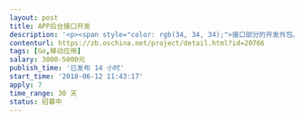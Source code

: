 ```yaml
---                
layout: post       
title: APP后台接口开发           
description: '<p><span style="color: rgb(34, 34, 34);">接口部分的开发外包。</span></p><p>医疗类的APP，界面，接口设计和数据库设计已经完成。</p><p>所用技术：</p><p>数据库：MySQL</p><p>第三方：腾讯IM</p>'     
contenturl: https://zb.oschina.net/project/detail.html?id=20766      
tags: [Go,移动应用]            
salary: 3000-5000元          
publish_time: '已发布 14 小时'         
start_time: '2018-06-12 11:43:17'           
apply: 7                   
time_range: 30 天              
status: 招募中                  
---                 
```

